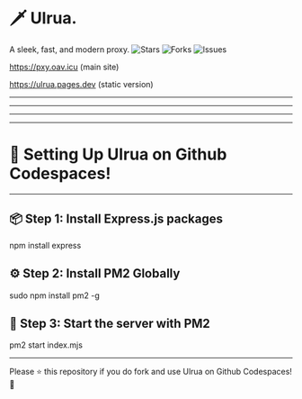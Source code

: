 # 🗡️ Ulrua. 
A sleek, fast, and modern proxy. 
![Stars](https://img.shields.io/github/stars/oavla/oav?style=social)
![Forks](https://img.shields.io/github/forks/oavla/oav?style=social)
![Issues](https://img.shields.io/github/issues/oavla/oav)

https://pxy.oav.icu (main site)

https://ulrua.pages.dev (static version)

---

---

---

---

# 🚀 Setting Up Ulrua on Github Codespaces!

---

## 📦 Step 1: Install Express.js packages
npm install express

## ⚙️ Step 2: Install PM2 Globally
sudo npm install pm2 -g

## 🚦 Step 3: Start the server with PM2 
pm2 start index.mjs

---

Please ⭐ this repository if you do fork and use Ulrua on Github Codespaces! 🚀



